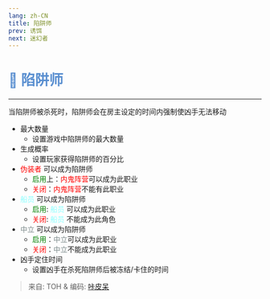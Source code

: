 ```yaml
---
lang: zh-CN
title: 陷阱师
prev: 诱饵
next: 迷幻者
---
```


# <font color=#5a8fd0>🐻 <b>陷阱师</b></font> <Badge text="Helpful" type="tip" vertical="middle"/>

***

当陷阱师被杀死时，陷阱师会在房主设定的时间内强制使凶手无法移动

- 最大数量
  - 设置游戏中陷阱师的最大数量
- 生成概率
  - 设置玩家获得陷阱师的百分比
- <font color=red>伪装者</font> 可以成为陷阱师
  - <font color=green>启用</font>上：<font color=red>内鬼阵营</font>可以成为此职业
  - <font color=red>关闭</font>：<font color=red>内鬼阵营</font>不能有此职业
- <font color=#8cffff>船员</font> 可以成为陷阱师
  - <font color=green>启用</font>: <font color=#8cffff>船员</font> 可以成为此职业
  - <font color=red>关闭</font>: <font color=#8cffff>船员</font> 不能成为此角色
- <font color=#7f8c8d>中立</font> 可以成为陷阱师
  - <font color=green>启用</font>：<font color=#7f8c8d>中立</font>可以成为此职业
  - <font color=red>关闭</font>：<font color=#7f8c8d>中立</font>不能成为此职业
- 凶手定住时间
  - 设置凶手在杀死陷阱师后被冻结/卡住的时间

> 来自: TOH & 编码: [咔皮呆](https://github.com/KARPED1EM)
